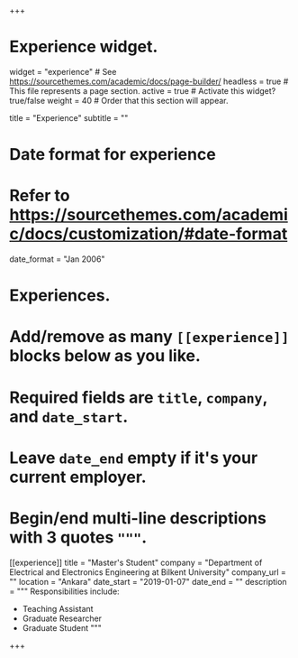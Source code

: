 +++
# Experience widget.
widget = "experience"  # See https://sourcethemes.com/academic/docs/page-builder/
headless = true  # This file represents a page section.
active = true  # Activate this widget? true/false
weight = 40  # Order that this section will appear.

title = "Experience"
subtitle = ""

# Date format for experience
#   Refer to https://sourcethemes.com/academic/docs/customization/#date-format
date_format = "Jan 2006"

# Experiences.
#   Add/remove as many `[[experience]]` blocks below as you like.
#   Required fields are `title`, `company`, and `date_start`.
#   Leave `date_end` empty if it's your current employer.
#   Begin/end multi-line descriptions with 3 quotes `"""`.
[[experience]]
  title = "Master's Student"
  company = "Department of Electrical and Electronics Engineering at Bilkent University"
  company_url = ""
  location = "Ankara"
  date_start = "2019-01-07"
  date_end = ""
  description = """
  Responsibilities include:
  
  * Teaching Assistant
  * Graduate Researcher
  * Graduate Student
  """


+++
